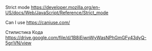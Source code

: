 Strict mode
https://developer.mozilla.org/en-US/docs/Web/JavaScript/Reference/Strict_mode

Can I use
https://caniuse.com/

Стилистика Кода
https://drive.google.com/file/d/1B8iEjwnWyWasNPhGmGFy43dyQ-5griVN/view

